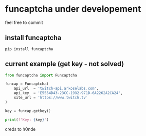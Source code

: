 # funcaptcha under developement
feel free to commit

## install funcaptcha
```
pip install funcaptcha
```
## current example (get key - not solved)
```python
from funcaptcha import Funcaptcha

funcap = Funcaptcha(
    api_url  = 'twitch-api.arkoselabs.com',
    api_key  = 'E5554D43-23CC-1982-971D-6A2262A2CA24',
    site_url = 'https://www.twitch.tv'
)

key = funcap.getkey()

print(f"Key: {key}")
```

creds to h0nde
